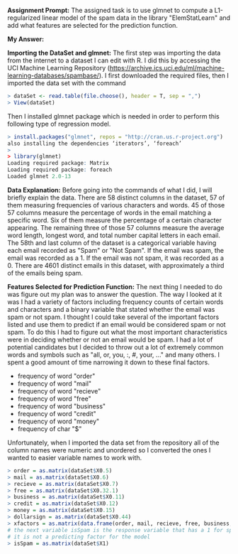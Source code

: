 
**Assignment Prompt:** The assigned task is to use glmnet to compute a L1-regularized linear model of the spam data in the  library "ElemStatLearn" and add what features are selected for the prediction function.

**My Answer:** 

**Importing the DataSet and glmnet:** The first step was importing the data from the internet to a dataset I can edit with R. 
I did this by accessing the UCI Machine Learning Repository (https://archive.ics.uci.edu/ml/machine-learning-databases/spambase/). I first downloaded the required files, then I imported the data set with the command
```R
> dataSet <- read.table(file.choose(), header = T, sep = ",")
> View(dataSet)
```
Then I installed glmnet package which is needed in order to perform this following type of regression model.
```R
> install.packages("glmnet", repos = "http://cran.us.r-project.org")
also installing the dependencies ‘iterators’, ‘foreach’
> 
> library(glmnet)
Loading required package: Matrix
Loading required package: foreach
Loaded glmnet 2.0-13
```

**Data Explanation:** Before going into the commands of what I did, I will briefly explain the data. There are 58 distinct columns in the dataset, 57 of them measuring frequencies of various characters and words. 45 of those 57 columns measure the percentage of words in the email matching a specific word. Six of them measure the percentage of a certain character appearing. The remaining three of those 57 columns measure the average word length, longest word, and total number capital letters in each email. The 58th and last column of the dataset is a categorical variable having each email recorded as "Spam" or "Not Spam". If the email was spam, the email was recorded as a 1. If the email was not spam, it was recorded as a 0. There are 4601 distinct emails in this dataset, with approximately a third of the emails being spam.

**Features Selected for Prediction Function:** The next thing I needed to do was figure out my plan was to answer the question. The way I looked at it was I had a variety of factors including frequency counts of certain words and characters and a binary variable that stated whether the email was spam or not spam. I thought I could take several of the important factors listed and use them to predict if an email would be considered spam or not spam. To do this I had to figure out what the most important characteristics were in deciding whether or not an email would be spam. I had a lot of potential candidates but I decided to throw out a lot of extremely common words and symbols such as "all, or, you, :, #, your, ..." and many others. I spent a good amount of time narrowing it down to these final factors.
* frequency of word "order" 
* frequency of word "mail" 
* frequency of word "recieve" 
* frequency of word "free" 
* frequency of word "business" 
* frequency of word "credit" 
* frequency of word "money" 
* frequency of char "$" 

Unfortunately, when I imported the data set from the repository all of the column names were numeric and unordered so I converted the ones I wanted to easier variable names to work with.
```R
> order = as.matrix(dataSet$X0.5)
> mail = as.matrix(dataSet$X0.6)
> recieve = as.matrix(dataSet$X0.7)
> free = as.matrix(dataSet$X0.32.1)
> business = as.matrix(dataSet$X0.11)
> credit = as.matrix(dataSet$X0.12)
> money = as.matrix(dataSet$X0.15)
> dollarsign = as.matrix(dataSet$X0.44)
> xfactors = as.matrix(data.frame(order, mail, recieve, free, business, credit, money, dollarsign))
# the next variable isSpam is the response variable that has a 1 for spam and 0 for not spam
# it is not a predicting factor for the model
> isSpam = as.matrix(dataSet$X1) 
```





